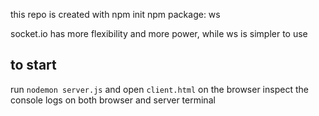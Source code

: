 this repo is created with npm init
npm package: ws

socket.io has more flexibility and more power, while ws is simpler to use

## to start

run `nodemon server.js`
and open `client.html` on the browser
inspect the console logs on both browser and server terminal
